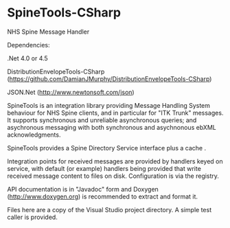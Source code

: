 # SpineTools-CSharp
NHS Spine Message Handler

Dependencies:

.Net 4.0 or 4.5

DistributionEnvelopeTools-CSharp (https://github.com/DamianJMurphy/DistributionEnvelopeTools-CSharp)

JSON.Net (http://www.newtonsoft.com/json)

SpineTools is an integration library providing Message Handling System behaviour for NHS Spine clients, and in particular for "ITK Trunk" messages. It supports synchronous  and unreliable asynchronous queries;  and asychronous messaging  with both synchronous and asychnonous ebXML acknowledgments. 

SpineTools provides a Spine Directory Service interface  plus a cache .

Integration points for received messages are provided by handlers keyed on service, with default (or example) handlers being provided that write received message content to files on disk. Configuration is via the registry.

API documentation is in "Javadoc" form and  Doxygen (http://www.doxygen.org) is recommended to extract and format it.

Files here are a copy of the Visual Studio project directory. A simple test caller is provided.
